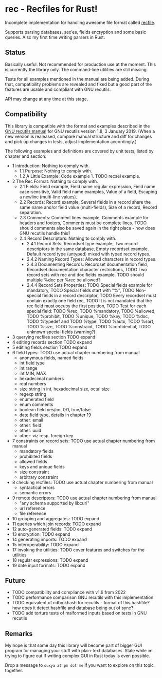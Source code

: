 # rec - Recfiles for Rust!

Incomplete implementation for handling awesome file format called [recfile](https://www.gnu.org/software/recutils/manual/recutils.html).

Supports parsing databases, sex'es, fields encryption and some basic queries. Also my first time writing parsers in Rust.

## Status

Basically useful. Not recommended for production use at the moment. This is currently the library only. The command-line utilities are still missing.

Tests for all examples mentioned in the manual are being added. During that, compatibility problems are revealed and fixed but a good part of the features are usable and compliant with GNU recutils.

API may change at any time at this stage.

## Compatibility

This library is compatible with the format and examples described in the [GNU recutils manual](https://www.gnu.org/software/recutils/manual/) for GNU recutils version 1.8, 3 January 2019. (When a new version is realeased, compare manual structure and diff for changes and pick up changes in tests, adjust implementation accordingly.)

The following examples and definitions are covered by unit tests, listed by chapter and section:

* 1 Introduction:  Nothing to comply with.
  * 1.1 Purpose:  Nothing to comply with.
  * 1.2 A Little Example:  Code example 1. TODO recsel example.
* 2 The Rec Format:  Nothing to comply with.
  * 2.1 Fields:  Field example, Field name regular expression, Field name case-sensitive, Valid field name examples, Value of a field, Escaping a newline (multi-line values).
  * 2.2 Records:  Record example, Several fields in a record share the same name and/or field value (multi-fields), Size of a record, Record separation.
  * 2.3 Comments:  Comment lines example, Comments example for headers and footers, Comments must be complete lines. TODO should comments also be saved again in the right place - how does GNU recutils handle this?
  * 2.4 Record Descriptors:  Nothing to comply with.
    * 2.4.1 Record Sets:  Recordset type example, Two record descriptors in the same database, Empty recordset example, Default record type (untyped) mixed with typed record types.
    * 2.4.2 Naming Record Types:  Allowed characters in record types.
    * 2.4.3 Documenting Records:  Recordset documentation field, Recordset documentation character restrictions, TODO Two record sets with rec and doc fields example. TODO should multiple %doc per %rec be allowed?
    * 2.4.4 Record Sets Properties:  TODO Special fields example for mandatory, TODO Special fields start with "%", TODO Non-special fields in a record descriptor, TODO Every recordset must contain exactly one field rec, TODO It is not mandated that the rec field must occupy the first position, TODO Test for each special field:  TODO %rec, TODO %mandatory, TODO %allowed, TODO %prohibit, TODO %unique, TODO %key, TODO %doc, TODO %typedef and TODO %type, TODO %auto, TODO %sort, TODO %size, TODO %constraint, TODO %confidential, TODO unknown special fields (warning?).
* 3 querying recfiles section TODO expand
* 4 editing records section TODO expand
* 5 editing fields section TODO expand
* 6 field types:  TODO use actual chapter numbering from manual
  * anonymous fields, named fields
  * int field type
  * int range
  * int MIN, MAX
  * hexadecimal numbers
  * real numbers
  * size string in int, hexadecimal size, octal size
  * regexp string
  * enumerated field
  * enum comments
  * boolean field yes/no, 0/1, true/false
  * date field type, details in chapter 19
  * other: email
  * other: field
  * other: uuid
  * other: viz resp. foreign key
* 7 constraints on record sets:  TODO use actual chapter numbering from manual
  * mandatory fields
  * prohibited fields
  * allowed fields
  * keys and unique fields
  * size constraint
  * arbitrary constraint
* 8 checking recfiles:  TODO use actual chapter numbering from manual
  * syntactical errors
  * semantic errors
* 9 remote descriptors:  TODO use actual chapter numbering from manual
  * "any schema supported by libcurl"
  * url reference
  * file reference
* 10 grouping and aggregates:  TODO expand
* 11 queries which join records:  TODO expand
* 12 auto-generated fields:  TODO expand
* 13 encryption:  TODO expand
* 14 generating imports:  TODO expand
* 15 interoperability:  TODO expand
* 17 invoking the utilities:  TODO cover features and switches for the utilities
* 18 regular expressions:  TODO expand
* 19 date input formats:  TODO expand

## Future

* TODO compatibility and compliance with v1.9 from 2022
* TODO performance comparison GNU recutils with this implementation
* TODO equivalent of ndbmkhash for recutils - format of this hashfile? how does it detect hashfile and database being out of sync?
* TODO add torture tests of malformed inputs based on tests in GNU recutils

## Remarks

My hope is that some day this library will become part of bigger GUI program for managing your stuff with plain-text databases. Stale while im trying to figure out if writing complex GUI in Rust today is even possible.

Drop a message to `ouxya at pm dot me` if you want to explore on this topic together.
